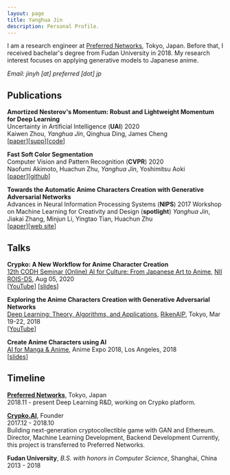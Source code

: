 ```yaml
---
layout: page
title: Yanghua Jin
description: Personal Profile.
---
```

I am a research engineer at [Preferred Networks](https://www.preferred-networks.jp), Tokyo, Japan. Before that, I received bachelar's degree from Fudan University in 2018.
My research interest focuses on applying generative models to Japanese anime.

*Email: jinyh [at] preferred [dot] jp*


## Publications  
**Amortized Nesterov's Momentum: Robust and Lightweight Momentum for Deep Learning**  
Uncertainty in Artificial Intelligence (**UAI**) 2020  
Kaiwen Zhou, *Yanghua Jin*, Qinghua Ding, James Cheng  
[[paper](http://www.auai.org/uai2020/proceedings/108_main_paper.pdf)][[supp](http://www.auai.org/uai2020/proceedings/108_supp.pdf)][[code](https://drive.google.com/file/d/1S-epbDEOHIMwkdkuRolhvDWGA6QjhvaV/view?usp=sharing)]

**Fast Soft Color Segmentation**  
Computer Vision and Pattern Recognition (**CVPR**) 2020  
Naofumi Akimoto, Huachun Zhu, *Yanghua Jin*, Yoshimitsu Aoki  
[[paper](https://arxiv.org/abs/2004.08096)][[github](https://github.com/pfnet-research/FSCS)]

**Towards the Automatic Anime Characters Creation with Generative Adversarial Networks**    
Advances in Neural Information Processing Systems (**NIPS**) 2017 Workshop on Machine Learning for Creativity and Design (**spotlight**) 
*Yanghua Jin*, Jiakai Zhang, Minjun Li, Yingtao Tian, Huachun Zhu   
[[paper](https://arxiv.org/abs/1708.05509)][[web site](http://make.girls.moe/)]


## Talks
**Crypko: A New Workflow for Anime Character Creation**   
[12th CODH Seminar (Online)
AI for Culture: From Japanese Art to Anime](http://codh.rois.ac.jp/seminar/ai-for-culture-20200805/), [NII ROIS-DS](http://codh.rois.ac.jp/), Aug 05, 2020    
[[YouTube](https://www.youtube.com/watch?v=DzSivYv75mc&feature=youtu.be)]
[[slides](https://codh.repo.nii.ac.jp/?action=pages_view_main&active_action=repository_view_main_item_detail&item_id=400&item_no=1&page_id=30&block_id=41)]


**Exploring the Anime Characters Creation with Generative Adversarial Networks**  
[Deep Learning: Theory, Algorithms, and Applications](http://www.ms.k.u-tokyo.ac.jp/TDLW2018/), [RikenAIP](https://aip.riken.jp/?lang=ja), Tokyo, Mar 19-22, 2018  
 [[YouTube](https://www.youtube.com/watch?v=UDT_2lHv8o8)]
 

**Create Anime Characters using AI**  
[AI for Manga & Anime](https://research.mangaki.fr/2018/07/15/ai-for-manga-and-anime/), Anime Expo 2018, Los Angeles, 2018  
[[slides](https://drive.google.com/file/d/145_X2q0dvZ5v97SeMmXLSsX-P-7mYlac/view?usp=sharing)]



## Timeline
**[Preferred Networks](https://www.preferred-networks.jp/en)**, Tokyo, Japan   
2018.11 - present
Deep Learning R&D, working on Crypko platform.

**[Crypko.AI](http://crypko.ai/)**, Founder   
2017.12 - 2018.10   
Building next-generation cryptocollectible game with GAN and Ethereum.   
Director, Machine Learning Development, Backend Development
Currently, this project is transferred to Preferred Networks.

**Fudan University**, *B.S. with honors in Computer Science*, Shanghai, China    
2013 - 2018   

